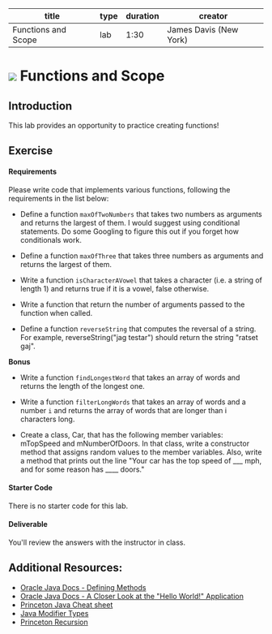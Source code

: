 title | type | duration | creator
----- | ---- | -------- | -------
Functions and Scope | lab | 1:30 | James Davis (New York)


# ![](https://ga-dash.s3.amazonaws.com/production/assets/logo-9f88ae6c9c3871690e33280fcf557f33.png) Functions and Scope 

## Introduction


This lab provides an opportunity to practice creating functions!

## Exercise

#### Requirements

Please write code that implements various functions, following the requirements in the list below:

- Define a function `maxOfTwoNumbers` that takes two numbers as arguments and returns the largest of them. I would suggest using conditional statements. Do some Googling to figure this out if you forget how conditionals work.

- Define a function `maxOfThree` that takes three numbers as arguments and returns the largest of them.

- Write a function `isCharacterAVowel` that takes a character (i.e. a string of length 1) and returns true if it is a vowel, false otherwise.

- Write a function that return the number of arguments passed to the function when called.

- Define a function `reverseString` that computes the reversal of a string. For example, reverseString("jag testar") should return the string "ratset gaj".

**Bonus**

- Write a function `findLongestWord` that takes an array of words and returns the length of the longest one.

- Write a function `filterLongWords` that takes an array of words and a number `i` and returns the array of words that are longer than i characters long.

- Create a class, Car, that has the following member variables: mTopSpeed and mNumberOfDoors. In that class, write a constructor method that assigns random values to the member variables. Also, write a method that prints out the line "Your car has the top speed of ___ mph, and for some reason has ____ doors."

#### Starter Code

There is no starter code for this lab.

#### Deliverable

You'll review the answers with the instructor in class.

## Additional Resources:
- [Oracle Java Docs - Defining Methods](https://docs.oracle.com/javase/tutorial/java/javaOO/methods.html)
- [Oracle Java Docs - A Closer Look at the "Hello World!" Application](https://docs.oracle.com/javase/tutorial/getStarted/application/)
- [Princeton Java Cheat sheet](http://introcs.cs.princeton.edu/java/11cheatsheet/)
- [Java Modifier Types](http://www.tutorialspoint.com/java/java_modifier_types.htm)
- [Princeton Recursion](http://introcs.cs.princeton.edu/java/23recursion/)
